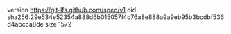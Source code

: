 version https://git-lfs.github.com/spec/v1
oid sha256:29e534e52354a888d6b015057f4c76a8e888a9a9eb95b3bcdbf536d4abcca8de
size 1572
